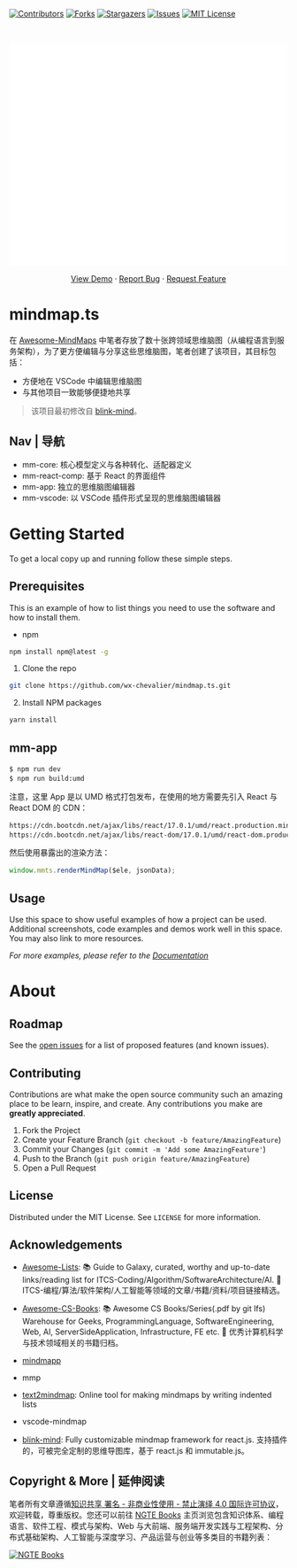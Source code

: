 [![Contributors][contributors-shield]][contributors-url]
[![Forks][forks-shield]][forks-url]
[![Stargazers][stars-shield]][stars-url]
[![Issues][issues-shield]][issues-url]
[![MIT License][license-shield]][license-url]

<!-- PROJECT LOGO -->
<br />
<p align="center">
  <a href="https://github.com/wx-chevalier/mindmap.ts">
    <img src="header.svg" alt="Logo" style="width: 100vw;height: 400px" />
  </a>

  <p align="center">
    <a href="https://github.com/wx-chevalier/mindmap.ts">View Demo</a>
    ·
    <a href="https://github.com/wx-chevalier/mindmap.ts/issues">Report Bug</a>
    ·
    <a href="https://github.com/wx-chevalier/mindmap.ts/issues">Request Feature</a>
  </p>
</p>

<!-- ABOUT THE PROJECT -->

# mindmap.ts

在 [Awesome-MindMaps](https://github.com/wx-chevalier/Awesome-MindMaps) 中笔者存放了数十张跨领域思维脑图（从编程语言到服务架构），为了更方便编辑与分享这些思维脑图，笔者创建了该项目，其目标包括：

- 方便地在 VSCode 中编辑思维脑图
- 与其他项目一致能够便捷地共享

> 该项目最初修改自 [blink-mind](https://github.com/awehook/blink-mind)。

## Nav | 导航

- mm-core: 核心模型定义与各种转化、适配器定义
- mm-react-comp: 基于 React 的界面组件
- mm-app: 独立的思维脑图编辑器
- mm-vscode: 以 VSCode 插件形式呈现的思维脑图编辑器

# Getting Started

To get a local copy up and running follow these simple steps.

## Prerequisites

This is an example of how to list things you need to use the software and how to install them.

- npm

```sh
npm install npm@latest -g
```

1. Clone the repo

```sh
git clone https://github.com/wx-chevalier/mindmap.ts.git
```

2. Install NPM packages

```sh
yarn install
```

## mm-app

```sh
$ npm run dev
$ npm run build:umd
```

注意，这里 App 是以 UMD 格式打包发布，在使用的地方需要先引入 React 与 React DOM 的 CDN：

```sh
https://cdn.bootcdn.net/ajax/libs/react/17.0.1/umd/react.production.min.js
https://cdn.bootcdn.net/ajax/libs/react-dom/17.0.1/umd/react-dom.production.min.js
```

然后使用暴露出的渲染方法：

```js
window.mmts.renderMindMap($ele, jsonData);
```

## Usage

Use this space to show useful examples of how a project can be used. Additional screenshots, code examples and demos work well in this space. You may also link to more resources.

_For more examples, please refer to the [Documentation](https://example.com)_

# About

<!-- ROADMAP -->

## Roadmap

See the [open issues](https://github.com/wx-chevalier/mindmap.ts/issues) for a list of proposed features (and known issues).

<!-- CONTRIBUTING -->

## Contributing

Contributions are what make the open source community such an amazing place to be learn, inspire, and create. Any contributions you make are **greatly appreciated**.

1. Fork the Project
2. Create your Feature Branch (`git checkout -b feature/AmazingFeature`)
3. Commit your Changes (`git commit -m 'Add some AmazingFeature'`)
4. Push to the Branch (`git push origin feature/AmazingFeature`)
5. Open a Pull Request

<!-- LICENSE -->

## License

Distributed under the MIT License. See `LICENSE` for more information.

<!-- ACKNOWLEDGEMENTS -->

## Acknowledgements

- [Awesome-Lists](https://github.com/wx-chevalier/Awesome-Lists): 📚 Guide to Galaxy, curated, worthy and up-to-date links/reading list for ITCS-Coding/Algorithm/SoftwareArchitecture/AI. 💫 ITCS-编程/算法/软件架构/人工智能等领域的文章/书籍/资料/项目链接精选。

- [Awesome-CS-Books](https://github.com/wx-chevalier/Awesome-CS-Books): :books: Awesome CS Books/Series(.pdf by git lfs) Warehouse for Geeks, ProgrammingLanguage, SoftwareEngineering, Web, AI, ServerSideApplication, Infrastructure, FE etc. :dizzy: 优秀计算机科学与技术领域相关的书籍归档。

- [mindmapp](https://github.com/Mindmapp)

- mmp

- [text2mindmap](https://github.com/payne/text2mindmap): Online tool for making mindmaps by writing indented lists

- vscode-mindmap

- [blink-mind](https://github.com/awehook/blink-mind): Fully customizable mindmap framework for react.js. 支持插件的，可被完全定制的思维导图库，基于 react.js 和 immutable.js。

## Copyright & More | 延伸阅读

笔者所有文章遵循[知识共享 署名 - 非商业性使用 - 禁止演绎 4.0 国际许可协议](https://creativecommons.org/licenses/by-nc-nd/4.0/deed.zh)，欢迎转载，尊重版权。您还可以前往 [NGTE Books](https://ng-tech.icu/books/) 主页浏览包含知识体系、编程语言、软件工程、模式与架构、Web 与大前端、服务端开发实践与工程架构、分布式基础架构、人工智能与深度学习、产品运营与创业等多类目的书籍列表：

[![NGTE Books](https://s2.ax1x.com/2020/01/18/19uXtI.png)](https://ng-tech.icu/books/)

<!-- MARKDOWN LINKS & IMAGES -->
<!-- https://www.markdownguide.org/basic-syntax/#reference-style-links -->

[contributors-shield]: https://img.shields.io/github/contributors/https://github.com/wx-chevalier/mindmap.ts.svg?style=flat-square
[contributors-url]: https://github.com/wx-chevalier/mindmap.ts/graphs/contributors
[forks-shield]: https://img.shields.io/github/forks/https://github.com/wx-chevalier/mindmap.ts.svg?style=flat-square
[forks-url]: https://github.com/wx-chevalier/mindmap.ts/network/members
[stars-shield]: https://img.shields.io/github/stars/https://github.com/wx-chevalier/mindmap.ts.svg?style=flat-square
[stars-url]: https://github.com/wx-chevalier/mindmap.ts/stargazers
[issues-shield]: https://img.shields.io/github/issues/https://github.com/wx-chevalier/mindmap.ts.svg?style=flat-square
[issues-url]: https://github.com/wx-chevalier/mindmap.ts/issues
[license-shield]: https://img.shields.io/github/license/https://github.com/wx-chevalier/mindmap.ts.svg?style=flat-square
[license-url]: https://github.com/wx-chevalier/mindmap.ts/blob/master/LICENSE.txt

